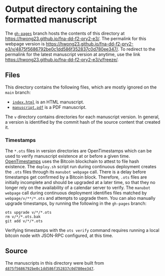 # Output directory containing the formatted manuscript

The [`gh-pages`](https://github.com/hwong23/fna-dd-f2-pry2-e3/tree/gh-pages) branch hosts the contents of this directory at <https://hwong23.github.io/fna-dd-f2-pry2-e3/>.
The permalink for this webpage version is <https://hwong23.github.io/fna-dd-f2-pry2-e3/v/4875f5686792be0c1dd586f352837c0d780ee347/>.
To redirect to the permalink for the latest manuscript version at anytime, use the link <https://hwong23.github.io/fna-dd-f2-pry2-e3/v/freeze/>.

## Files

This directory contains the following files, which are mostly ignored on the `main` branch:

+ [`index.html`](index.html) is an HTML manuscript.
+ [`manuscript.pdf`](manuscript.pdf) is a PDF manuscript.

The `v` directory contains directories for each manuscript version.
In general, a version is identified by the commit hash of the source content that created it.

### Timestamps

The `*.ots` files in version directories are OpenTimestamps which can be used to verify manuscript existence at or before a given time.
[OpenTimestamps](https://opentimestamps.org/) uses the Bitcoin blockchain to attest to file hash existence.
The `deploy.sh` script run during continuous deployment creates the `.ots` files through its `manubot webpage` call.
There is a delay before timestamps get confirmed by a Bitcoin block.
Therefore, `.ots` files are initially incomplete and should be upgraded at a later time, so that they no longer rely on the availability of a calendar server to verify.
The `manubot webpage` call during continuous deployment identifies files matched by `webpage/v/**/*.ots` and attempts to upgrade them.
You can also manually upgrade timestamps, by running the following in the `gh-pages` branch:

```shell
ots upgrade v/*/*.ots
rm v/*/*.ots.bak
git add v/*/*.ots
```

Verifying timestamps with the `ots verify` command requires running a local bitcoin node with JSON-RPC configured, at this time.

## Source

The manuscripts in this directory were built from
[`4875f5686792be0c1dd586f352837c0d780ee347`](https://github.com/hwong23/fna-dd-f2-pry2-e3/commit/4875f5686792be0c1dd586f352837c0d780ee347).
